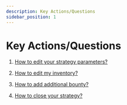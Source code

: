 ```yaml
---
description: Key Actions/Questions
sidebar_position: 1
---
```



# Key Actions/Questions


1. [How to edit your strategy parameters?](./how-to-edit-parameters.md)

2. [How to edit my inventory?](./how-to-edit-my-inventory.md)

3. [How to add additional bounty?](./how-to-add-bounty.md)

4. [How to close your strategy?](./how-to-close-strat.md)

